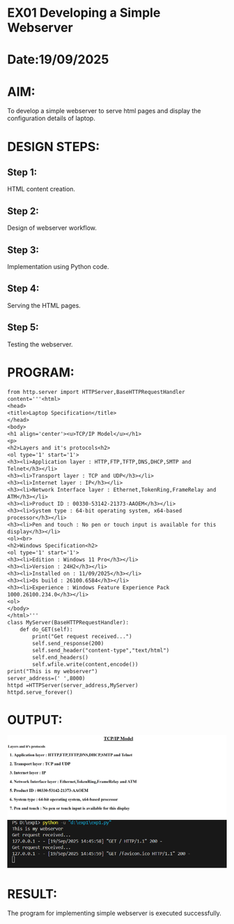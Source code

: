 # EX01 Developing a Simple Webserver

# Date:19/09/2025
# AIM:
To develop a simple webserver to serve html pages and display the configuration details of laptop.

# DESIGN STEPS:
## Step 1:
HTML content creation.

## Step 2:
Design of webserver workflow.

## Step 3:
Implementation using Python code.

## Step 4:
Serving the HTML pages.

## Step 5:
Testing the webserver.

# PROGRAM:
```
from http.server import HTTPServer,BaseHTTPRequestHandler
content='''<html>
<head>
<title>Laptop Specification</title>
</head>
<body>
<h1 align='center'><u>TCP/IP Model</u></h1>
<p>
<h2>Layers and it's protocols<h2>
<ol type='1' start='1'>
<h3><li>Application layer : HTTP,FTP,TFTP,DNS,DHCP,SMTP and Telnet</h3></li>
<h3><li>Transport layer : TCP and UDP</h3></li>
<h3><li>Internet layer : IP</h3></li>
<h3><li>Network Interface layer : Ethernet,TokenRing,FrameRelay and ATM</h3></li>
<h3><li>Product ID : 00330-53142-21373-AAOEM</h3></li>
<h3><li>System type : 64-bit operating system, x64-based processor</h3></li>
<h3><li>Pen and touch : No pen or touch input is available for this display</h3></li>
<ol><br>
<h2>Windows Specification<h2>
<ol type='1' start='1'>
<h3><li>Edition : Windows 11 Pro</h3></li>
<h3><li>Version : 24H2</h3></li>
<h3><li>Installed on : 11/09/2025</h3></li>
<h3><li>Os build : 26100.6584</h3></li>
<h3><li>Experience : Windows Feature Experience Pack 1000.26100.234.0</h3></li>
<ol>
</body>
</html>'''
class MyServer(BaseHTTPRequestHandler):
    def do_GET(self):
        print("Get request received...")
        self.send_response(200)
        self.send_header("content-type","text/html")
        self.end_headers()
        self.wfile.write(content,encode())
print("This is my webserver")
server_address=(' ',8000)
httpd =HTTPServer(server_address,MyServer)
httpd.serve_forever()
```
# OUTPUT:
![alt text](image-3.png)
![alt text](image-2.png)
# RESULT:
The program for implementing simple webserver is executed successfully.
